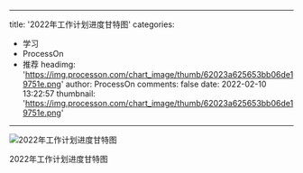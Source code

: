 
---
title: '2022年工作计划进度甘特图'
categories: 
 - 学习
 - ProcessOn
 - 推荐
headimg: 'https://img.processon.com/chart_image/thumb/62023a625653bb06de19751e.png'
author: ProcessOn
comments: false
date: 2022-02-10 13:22:57
thumbnail: 'https://img.processon.com/chart_image/thumb/62023a625653bb06de19751e.png'
---

<div>   
<img class="thumb" alt="2022年工作计划进度甘特图" src="https://img.processon.com/chart_image/thumb/62023a625653bb06de19751e.png" referrerpolicy="no-referrer">
<p>2022年工作计划进度甘特图</p>  
</div>
            